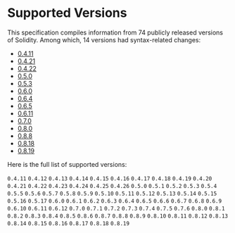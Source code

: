 <!-- This file is generated automatically by infrastructure scripts. Please don't edit by hand. -->

# Supported Versions

This specification compiles information from 74 publicly released versions of Solidity. Among which, 14 versions had syntax-related changes:

-   [0.4.11](../grammar/v0.4.11/)
-   [0.4.21](../grammar/v0.4.21/)
-   [0.4.22](../grammar/v0.4.22/)
-   [0.5.0](../grammar/v0.5.0/)
-   [0.5.3](../grammar/v0.5.3/)
-   [0.6.0](../grammar/v0.6.0/)
-   [0.6.4](../grammar/v0.6.4/)
-   [0.6.5](../grammar/v0.6.5/)
-   [0.6.11](../grammar/v0.6.11/)
-   [0.7.0](../grammar/v0.7.0/)
-   [0.8.0](../grammar/v0.8.0/)
-   [0.8.8](../grammar/v0.8.8/)
-   [0.8.18](../grammar/v0.8.18/)
-   [0.8.19](../grammar/v0.8.19/)

Here is the full list of supported versions:

`0.4.11`
`0.4.12`
`0.4.13`
`0.4.14`
`0.4.15`
`0.4.16`
`0.4.17`
`0.4.18`
`0.4.19`
`0.4.20`
`0.4.21`
`0.4.22`
`0.4.23`
`0.4.24`
`0.4.25`
`0.4.26`
`0.5.0`
`0.5.1`
`0.5.2`
`0.5.3`
`0.5.4`
`0.5.5`
`0.5.6`
`0.5.7`
`0.5.8`
`0.5.9`
`0.5.10`
`0.5.11`
`0.5.12`
`0.5.13`
`0.5.14`
`0.5.15`
`0.5.16`
`0.5.17`
`0.6.0`
`0.6.1`
`0.6.2`
`0.6.3`
`0.6.4`
`0.6.5`
`0.6.6`
`0.6.7`
`0.6.8`
`0.6.9`
`0.6.10`
`0.6.11`
`0.6.12`
`0.7.0`
`0.7.1`
`0.7.2`
`0.7.3`
`0.7.4`
`0.7.5`
`0.7.6`
`0.8.0`
`0.8.1`
`0.8.2`
`0.8.3`
`0.8.4`
`0.8.5`
`0.8.6`
`0.8.7`
`0.8.8`
`0.8.9`
`0.8.10`
`0.8.11`
`0.8.12`
`0.8.13`
`0.8.14`
`0.8.15`
`0.8.16`
`0.8.17`
`0.8.18`
`0.8.19`
